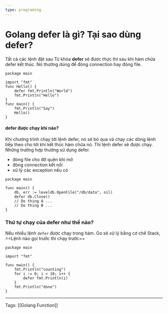 ```yaml
---
type: programing 
---
```

# Golang defer là gì? Tại sao dùng defer?
Tất cả các lệnh đặt sau Từ khóa **defer** sẽ được thực thi sau khi hàm chứa defer kết thúc. Nó thường dùng để đóng connection hay đóng file. 

```
package main

import "fmt"
func Hello() { 
	defer fmt.Println("World")
	fmt.Println("Hello") 
} 
func main() { 
	fmt.Println("Say") 
	Hello() 
}
```

#### defer được chạy khi nào?
Khi chương trình chạy tới lệnh defer, nó sẽ bỏ qua và chạy các dòng lệnh tiếp theo cho tới khi kết thúc hàm chứa nó. Thì lệnh defer sẽ được chạy. Những trường hợp thường sử dụng defer.
- đóng file cho đỡ quên khi mở
- đóng connection kết nối 
- xử lý các exception nếu có

```
package main

func main() { 
	db, err := leveldb.OpenFile("/db/data", nil) 
	defer db.Close() 
	// Do thing A ... 
	// Do thing B ... 
}
```
### Thứ tự chạy của defer như thế nào?
Nếu nhiều lệnh `defer` được chạy trong hàm. Go sẽ xử lý bằng cơ chế Stack, ==Lệnh nào gọi trước thì chạy trước== 

```
package main

import "fmt"

func main() { 
	fmt.Println("counting") 
	for i := 0; i < 10; i++ { 
		defer fmt.Println(i) 
	} 
	fmt.Println("done") 
}

```

---
Tags: [[Golang Function]]
